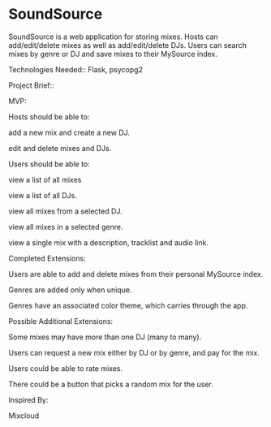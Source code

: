 # SoundSource
SoundSource is a web application for storing mixes. Hosts can add/edit/delete mixes as well as add/edit/delete DJs. Users can search mixes by genre or DJ and save mixes to their MySource index.

Technologies Needed::
Flask, psycopg2


Project Brief::

MVP:

Hosts should be able to:

 add a new mix and create a new DJ.
 
 edit and delete mixes and DJs.
 
Users should be able to:

 view a list of all mixes
 
 view a list of all DJs.
 
 view all mixes from a selected DJ. 
 
 view all mixes in a selected genre.
 
 view a single mix with a description, tracklist and audio link.

Completed Extensions:

Users are able to add and delete mixes from their personal MySource index.

Genres are added only when unique.

Genres have an associated color theme, which carries through the app.

Possible Additional Extensions:

Some mixes may have more than one DJ (many to many).

Users can request a new mix either by DJ or by genre, and pay for the mix.

Users could be able to rate mixes. 

There could be a button that picks a random mix for the user.

Inspired By:

Mixcloud
